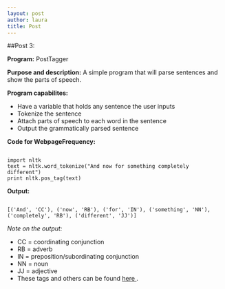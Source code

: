 ```yaml
---
layout: post
author: laura
title: Post
---
```


##Post 3:

__Program:__ PostTagger

__Purpose and description:__ A simple program that will parse sentences and show the parts of speech.
	
__Program capabilites:__
* Have a variable that holds any sentence the user inputs
* Tokenize the sentence
* Attach parts of speech to each word in the sentence
* Output the grammatically parsed sentence

__Code for WebpageFrequency:__

```

import nltk
text = nltk.word_tokenize("And now for something completely different")
print nltk.pos_tag(text)

```						

__Output:__

```

[('And', 'CC'), ('now', 'RB'), ('for', 'IN'), ('something', 'NN'), ('completely', 'RB'), ('different', 'JJ')]

```

_Note on the output:_
* CC = coordinating conjunction
* RB = adverb
* IN = preposition/subordinating conjunction
* NN = noun
* JJ = adjective
* These tags and others can be found <a href="http://www.monlp.com/2011/11/08/part-of-speech-tags/"> here </a>.

